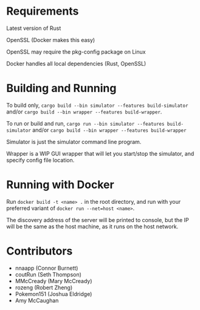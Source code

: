# Requirements
Latest version of Rust

OpenSSL (Docker makes this easy)

OpenSSL may require the pkg-config package on Linux

Docker handles all local dependencies (Rust, OpenSSL)

# Building and Running
To build only, `cargo build --bin simulator --features build-simulator` and/or `cargo build --bin wrapper --features build-wrapper`.

To run or build and run, `cargo run --bin simulator --features build-simulator` and/or `cargo build --bin wrapper --features build-wrapper`

Simulator is just the simulator command line program.

Wrapper is a WIP GUI wrapper that will let you start/stop the simulator, and specify config file location.

# Running with Docker
Run `docker build -t <name> .` in the root directory,
and run with your preferred variant of `docker run --net=host <name>`.

The discovery address of the server will be printed to console, but the IP
will be the same as the host machine, as it runs on the host network.

# Contributors
- nnaapp (Connor Burnett)
- coutRun (Seth Thompson)
- MMcCready (Mary McCready)
- rozeng (Robert Zheng)
- Pokemon151 (Joshua Eldridge)
- Amy McCaughan
